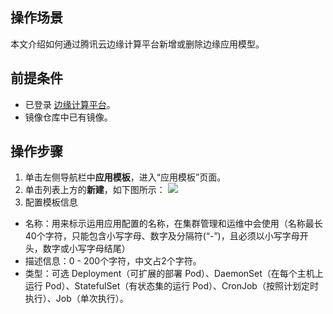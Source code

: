 ## 操作场景
本文介绍如何通过腾讯云边缘计算平台新增或删除边缘应用模型。

## 前提条件
- 已登录 [边缘计算平台](https://console.cloud.tencent.com/tke2)。
- 镜像仓库中已有镜像。

## 操作步骤
1. 单击左侧导航栏中**应用模板**，进入“应用模板”页面。
2. 单击列表上方的**新建**，如下图所示：
![](https://qcloudimg.tencent-cloud.cn/raw/ee648fcad336a0fcc3e8fa536347626d.png)
3. 配置模板信息
 -	名称：用来标示运用应用配置的名称，在集群管理和运维中会使用（名称最长40个字符，只能包含小写字母、数字及分隔符(“-”)，且必须以小写字母开头，数字或小写字母结尾）
 -	描述信息：0 - 200个字符，中文占2个字符。
 -	类型：可选 Deployment（可扩展的部署 Pod）、DaemonSet（在每个主机上运行 Pod）、StatefulSet（有状态集的运行 Pod）、CronJob（按照计划定时执行）、Job（单次执行）。
